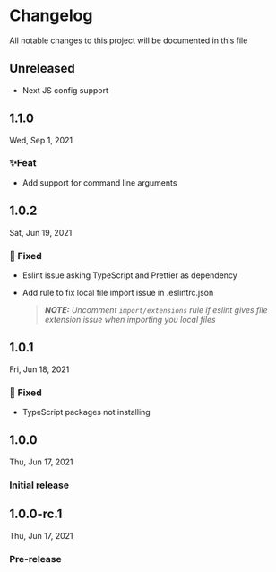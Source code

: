 # Changelog

All notable changes to this project will be documented in this file

## Unreleased

- Next JS config support

## 1.1.0

Wed, Sep 1, 2021

### ✨Feat

- Add support for command line arguments

## 1.0.2

Sat, Jun 19, 2021

### 🐛 Fixed

- Eslint issue asking TypeScript and Prettier as dependency
- Add rule to fix local file import issue in .eslintrc.json

  > _**NOTE:** Uncomment `import/extensions` rule if eslint gives file extension issue when importing you local files_

## 1.0.1

Fri, Jun 18, 2021

### 🐛 Fixed

- TypeScript packages not installing

## 1.0.0

Thu, Jun 17, 2021

### Initial release

## 1.0.0-rc.1

Thu, Jun 17, 2021

### Pre-release
